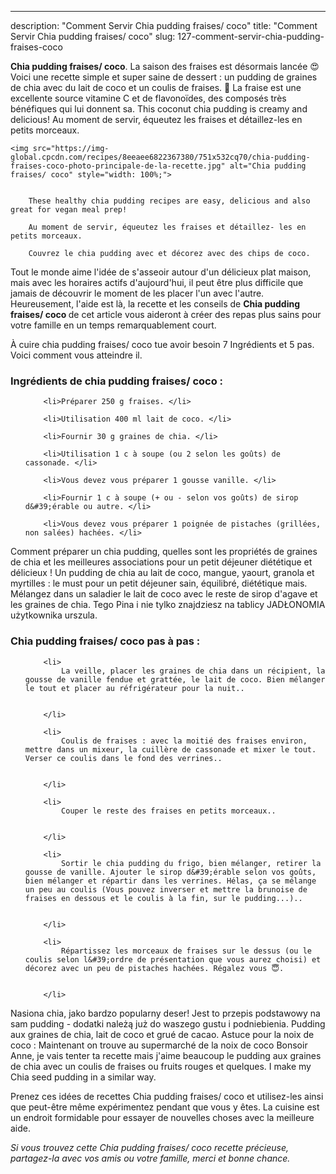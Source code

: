 ---
description: "Comment Servir Chia pudding fraises/ coco"
title: "Comment Servir Chia pudding fraises/ coco"
slug: 127-comment-servir-chia-pudding-fraises-coco

<p>
	<strong>Chia pudding fraises/ coco</strong>. 
	La saison des fraises est désormais lancée 😍 Voici une recette simple et super saine de dessert : un pudding de graines de chia avec du lait de coco et un coulis de fraises. 🍓 La fraise est une excellente source vitamine C et de flavonoïdes, des composés très bénéfiques qui lui donnent sa. This coconut chia pudding is creamy and delicious! Au moment de servir, équeutez les fraises et détaillez-les en petits morceaux.
</p>
<p>
	
	<img src="https://img-global.cpcdn.com/recipes/8eeaee6822367380/751x532cq70/chia-pudding-fraises-coco-photo-principale-de-la-recette.jpg" alt="Chia pudding fraises/ coco" style="width: 100%;">
	
	
		These healthy chia pudding recipes are easy, delicious and also great for vegan meal prep!
	
		Au moment de servir, équeutez les fraises et détaillez- les en petits morceaux.
	
		Couvrez le chia pudding avec et décorez avec des chips de coco.
	
</p>

Tout le monde aime l'idée de s'asseoir autour d'un délicieux plat maison, mais avec les horaires actifs d'aujourd'hui, il peut être plus difficile que jamais de découvrir le moment de les placer l'un avec l'autre. Heureusement, l'aide est là, la recette et les conseils de <strong> Chia pudding fraises/ coco </strong> de cet article vous aideront à créer des repas plus sains pour votre famille en un temps remarquablement court.

<!--inarticleads1-->

À cuire chia pudding fraises/ coco tue avoir besoin 7 Ingrédients et 5 pas. Voici comment vous atteindre il.

<h3>Ingrédients de chia pudding fraises/ coco :</h3>

<ol>
	
		<li>Préparer 250 g fraises. </li>
	
		<li>Utilisation 400 ml lait de coco. </li>
	
		<li>Fournir 30 g graines de chia. </li>
	
		<li>Utilisation 1 c à soupe (ou 2 selon les goûts) de cassonade. </li>
	
		<li>Vous devez vous préparer 1 gousse vanille. </li>
	
		<li>Fournir 1 c à soupe (+ ou - selon vos goûts) de sirop d&#39;érable ou autre. </li>
	
		<li>Vous devez vous préparer 1 poignée de pistaches (grillées, non salées) hachées. </li>
	
</ol>

Comment préparer un chia pudding, quelles sont les propriétés de graines de chia et les meilleures associations pour un petit déjeuner diététique et délicieux ! Un pudding de chia au lait de coco, mangue, yaourt, granola et myrtilles : le must pour un petit déjeuner sain, équilibré, diététique mais. Mélangez dans un saladier le lait de coco avec le reste de sirop d&#39;agave et les graines de chia. Tego Pina i nie tylko znajdziesz na tablicy JADŁONOMIA użytkownika urszula. 

<!--inarticleads2-->

<h3>Chia pudding fraises/ coco pas à pas :</h3>

<ol>
	
		<li>
			La veille, placer les graines de chia dans un récipient, la gousse de vanille fendue et grattée, le lait de coco. Bien mélanger le tout et placer au réfrigérateur pour la nuit..
			
			
		</li>
	
		<li>
			Coulis de fraises : avec la moitié des fraises environ, mettre dans un mixeur, la cuillère de cassonade et mixer le tout. Verser ce coulis dans le fond des verrines..
			
			
		</li>
	
		<li>
			Couper le reste des fraises en petits morceaux..
			
			
		</li>
	
		<li>
			Sortir le chia pudding du frigo, bien mélanger, retirer la gousse de vanille. Ajouter le sirop d&#39;érable selon vos goûts, bien mélanger et répartir dans les verrines. Hélas, ça se mélange un peu au coulis (Vous pouvez inverser et mettre la brunoise de fraises en dessous et le coulis à la fin, sur le pudding...)..
			
			
		</li>
	
		<li>
			Répartissez les morceaux de fraises sur le dessus (ou le coulis selon l&#39;ordre de présentation que vous aurez choisi) et décorez avec un peu de pistaches hachées. Régalez vous 😇.
			
			
		</li>
	
</ol>

Nasiona chia, jako bardzo popularny deser! Jest to przepis podstawowy na sam pudding - dodatki należą już do waszego gustu i podniebienia. Pudding aux graines de chia, lait de coco et grué de cacao. Astuce pour la noix de coco : Maintenant on trouve au supermarché de la noix de coco Bonsoir Anne, je vais tenter ta recette mais j&#39;aime beaucoup le pudding aux graines de chia avec un coulis de fraises ou fruits rouges et quelques. I make my Chia seed pudding in a similar way. 

<!--inarticleads1-->

<p>
Prenez ces idées de recettes Chia pudding fraises/ coco et utilisez-les ainsi que peut-être même expérimentez pendant que vous y êtes. La cuisine est un endroit formidable pour essayer de nouvelles choses avec la meilleure aide.
</p>

<p>
<i>Si vous trouvez cette Chia pudding fraises/ coco recette précieuse, partagez-la avec vos amis ou votre famille, merci et bonne chance.</i>
</p>
